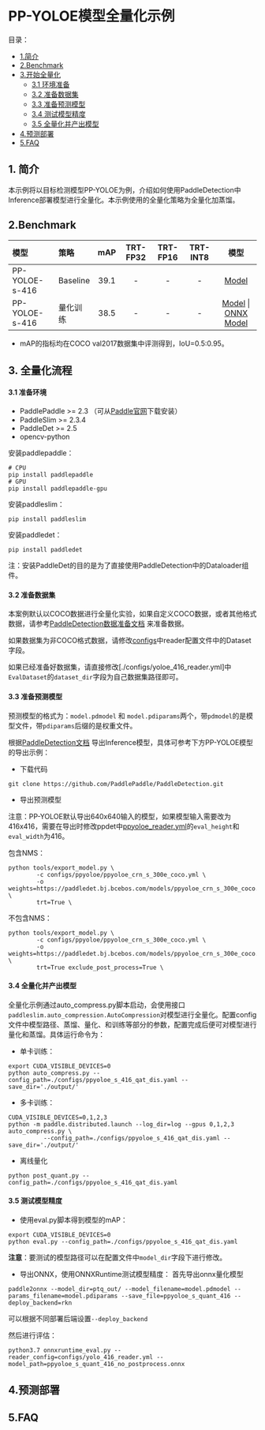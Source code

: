 # PP-YOLOE模型全量化示例

目录：
- [1.简介](#1简介)
- [2.Benchmark](#2Benchmark)
- [3.开始全量化](#全量化流程)
  - [3.1 环境准备](#31-准备环境)
  - [3.2 准备数据集](#32-准备数据集)
  - [3.3 准备预测模型](#33-准备预测模型)
  - [3.4 测试模型精度](#34-测试模型精度)
  - [3.5 全量化并产出模型](#35-全量化并产出模型)
- [4.预测部署](#4预测部署)
- [5.FAQ](5FAQ)

## 1. 简介
本示例将以目标检测模型PP-YOLOE为例，介绍如何使用PaddleDetection中Inference部署模型进行全量化。本示例使用的全量化策略为全量化加蒸馏。


## 2.Benchmark

| 模型  | 策略 | mAP | TRT-FP32 | TRT-FP16 | TRT-INT8  | 模型  |
| :-------- |:-------- |:--------: | :----------------: | :----------------: | :---------------: | :---------------------: |
| PP-YOLOE-s-416 | Baseline | 39.1   |   -   |  -  |  -  | [Model](https://bj.bcebos.com/v1/paddle-slim-models/act/ppyoloe_s_no_postprocess_416.tar) |
| PP-YOLOE-s-416 |  量化训练 | 38.5  |   -  |   -   |  -  | [Model](https://bj.bcebos.com/v1/paddle-slim-models/act/ppyoloe_s_no_postprocess_416_quant.tar) &#124; [ONNX Model](https://bj.bcebos.com/v1/paddle-slim-models/act/ppyoloe_s_quant_416_no_postprocess.onnx) |

- mAP的指标均在COCO val2017数据集中评测得到，IoU=0.5:0.95。

## 3. 全量化流程

#### 3.1 准备环境
- PaddlePaddle >= 2.3 （可从[Paddle官网](https://www.paddlepaddle.org.cn/install/quick?docurl=/documentation/docs/zh/install/pip/linux-pip.html)下载安装）
- PaddleSlim >= 2.3.4
- PaddleDet >= 2.5
- opencv-python

安装paddlepaddle：
```shell
# CPU
pip install paddlepaddle
# GPU
pip install paddlepaddle-gpu
```

安装paddleslim：
```shell
pip install paddleslim
```

安装paddledet：
```shell
pip install paddledet
```
注：安装PaddleDet的目的是为了直接使用PaddleDetection中的Dataloader组件。


#### 3.2 准备数据集

本案例默认以COCO数据进行全量化实验，如果自定义COCO数据，或者其他格式数据，请参考[PaddleDetection数据准备文档](https://github.com/PaddlePaddle/PaddleDetection/blob/release/2.4/docs/tutorials/PrepareDataSet.md) 来准备数据。

如果数据集为非COCO格式数据，请修改[configs](./configs)中reader配置文件中的Dataset字段。

如果已经准备好数据集，请直接修改[./configs/yoloe_416_reader.yml]中`EvalDataset`的`dataset_dir`字段为自己数据集路径即可。

#### 3.3 准备预测模型

预测模型的格式为：`model.pdmodel` 和 `model.pdiparams`两个，带`pdmodel`的是模型文件，带`pdiparams`后缀的是权重文件。

根据[PaddleDetection文档](https://github.com/PaddlePaddle/PaddleDetection/blob/develop/docs/tutorials/GETTING_STARTED_cn.md#8-%E6%A8%A1%E5%9E%8B%E5%AF%BC%E5%87%BA) 导出Inference模型，具体可参考下方PP-YOLOE模型的导出示例：
- 下载代码
```
git clone https://github.com/PaddlePaddle/PaddleDetection.git
```
- 导出预测模型

注意：PP-YOLOE默认导出640x640输入的模型，如果模型输入需要改为416x416，需要在导出时修改ppdet中[ppyoloe_reader.yml](https://github.com/PaddlePaddle/PaddleDetection/blob/release/2.5/configs/ppyoloe/_base_/ppyoloe_reader.yml#L2)的`eval_height`和`eval_width`为416。

包含NMS：
```shell
python tools/export_model.py \
        -c configs/ppyoloe/ppyoloe_crn_s_300e_coco.yml \
        -o weights=https://paddledet.bj.bcebos.com/models/ppyoloe_crn_s_300e_coco.pdparams \
        trt=True \
```

不包含NMS：
```shell
python tools/export_model.py \
        -c configs/ppyoloe/ppyoloe_crn_s_300e_coco.yml \
        -o weights=https://paddledet.bj.bcebos.com/models/ppyoloe_crn_s_300e_coco.pdparams \
        trt=True exclude_post_process=True \
```

#### 3.4 全量化并产出模型

全量化示例通过auto_compress.py脚本启动，会使用接口```paddleslim.auto_compression.AutoCompression```对模型进行全量化。配置config文件中模型路径、蒸馏、量化、和训练等部分的参数，配置完成后便可对模型进行量化和蒸馏。具体运行命令为：

- 单卡训练：
```
export CUDA_VISIBLE_DEVICES=0
python auto_compress.py --config_path=./configs/ppyoloe_s_416_qat_dis.yaml --save_dir='./output/'
```

- 多卡训练：
```
CUDA_VISIBLE_DEVICES=0,1,2,3
python -m paddle.distributed.launch --log_dir=log --gpus 0,1,2,3 auto_compress.py \
          --config_path=./configs/ppyoloe_s_416_qat_dis.yaml --save_dir='./output/'
```

- 离线量化
```
python post_quant.py --config_path=./configs/ppyoloe_s_416_qat_dis.yaml
```

#### 3.5 测试模型精度

- 使用eval.py脚本得到模型的mAP：
```
export CUDA_VISIBLE_DEVICES=0
python eval.py --config_path=./configs/ppyoloe_s_416_qat_dis.yaml
```

**注意**：要测试的模型路径可以在配置文件中`model_dir`字段下进行修改。

- 导出ONNX，使用ONNXRuntime测试模型精度：
首先导出onnx量化模型
```
paddle2onnx --model_dir=ptq_out/ --model_filename=model.pdmodel --params_filename=model.pdiparams --save_file=ppyoloe_s_quant_416 --deploy_backend=rkn
```
可以根据不同部署后端设置`--deploy_backend`

然后进行评估：
```shell
python3.7 onnxruntime_eval.py --reader_config=configs/yolo_416_reader.yml --model_path=ppyoloe_s_quant_416_no_postprocess.onnx
```

## 4.预测部署


## 5.FAQ
